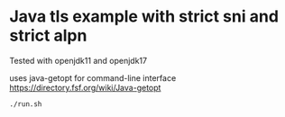 # Java tls example with strict sni and strict alpn

Tested with openjdk11 and openjdk17

uses java-getopt for command-line interface https://directory.fsf.org/wiki/Java-getopt

```bash
./run.sh
```
